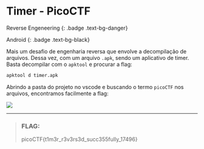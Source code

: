 # Timer - PicoCTF

Reverse Engeneering
{: .badge .text-bg-danger}

Android
{: .badge .text-bg-black}

Mais um desafio de engenharia reversa que envolve a decompilação
de arquivos. Dessa vez, com um arquivo `.apk`, sendo um aplicativo
de timer. Basta decompilar com o `apktool` e procurar a flag:

```bash
apktool d timer.apk
```

Abrindo a pasta do projeto no vscode e buscando o termo `picoCTF` nos
arquivos, encontramos facilmente a flag:

![](../static/markdown/src/apk.png)

---
> ### **FLAG:**
>
> picoCTF{t1m3r_r3v3rs3d_succ355fully_17496}